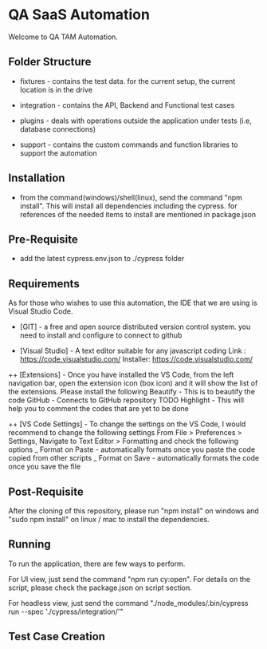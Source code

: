 # QA SaaS Automation

Welcome to QA TAM Automation.

## Folder Structure

- fixtures - contains the test data. for the current setup, the current location is in the drive 

- integration - contains the API, Backend and Functional test cases 

- plugins - deals with operations outside the application under tests (i.e, database connections)

- support - contains the custom commands and function libraries to support the automation

## Installation

- from the command(windows)/shell(linux), send the command "npm install". This will install all dependencies including the cypress. for references of the needed items to install are mentioned in package.json

## Pre-Requisite

- add the latest cypress.env.json to ./cypress folder

## Requirements

As for those who wishes to use this automation, the IDE that we are using is Visual Studio Code.

- [GIT] - a free and open source distributed version control system. you need to install and configure to connect to github

- [Visual Studio] - A text editor suitable for any javascript coding
  Link : https://code.visualstudio.com/
  Installer: https://code.visualstudio.com/

++ [Extensions] - Once you have installed the VS Code, from the left navigation bar, open the extension icon (box icon) and it will show the list of the extensions. Please install the following
Beautify - This is to beautify the code
GitHub - Connects to GitHub repository
TODO Highlight - This will help you to comment the codes that are yet to be done

++ [VS Code Settings] - To change the settings on the VS Code, I would recommend to change the following settings
From File > Preferences > Settings, Navigate to Text Editor > Formatting and check the following options
_ Format on Paste - automatically formats once you paste the code copied from other scripts
_ Format on Save - automatically formats the code once you save the file

## Post-Requisite

After the cloning of this repository, please run "npm install" on windows and "sudo npm install" on linux / mac to install the dependencies.


## Running

To run the application, there are few ways to perform.

For UI view, just send the command "npm run cy:open". For details on the script, please check the package.json on script section.

For headless view, just send the command "./node_modules/.bin/cypress run --spec './cypress/integration/<folder or test case>'"

## Test Case Creation

